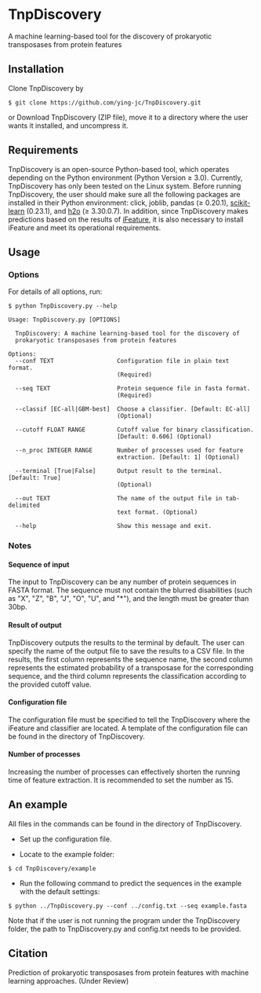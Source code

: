 # TnpDiscovery  
A machine learning-based tool for the discovery of prokaryotic transposases from protein features

## Installation  
Clone TnpDiscovery by  
```
$ git clone https://github.com/ying-jc/TnpDiscovery.git
```  
or
Download TnpDiscovery (ZIP file), move it to a directory where the user wants it installed, and uncompress it.

## Requirements  
TnpDiscovery is an open-source Python-based tool, which operates depending on the Python environment (Python Version ≥ 3.0). Currently, TnpDiscovery has only been tested on the Linux system. Before running TnpDiscovery, the user should make sure all the following packages are installed in their Python environment: click, joblib, pandas (≥ 0.20.1), [scikit-learn](https://scikit-learn.org/stable/install.html "scikit-learn") (0.23.1), and [h2o](http://docs.h2o.ai/h2o/latest-stable/h2o-py/docs/intro.html#installing-h2o-3 "h2o") (≥ 3.30.0.7). In addition, since TnpDiscovery makes predictions based on the results of [iFeature](https://github.com/Superzchen/iFeature "iFeature"), it is also necessary to install iFeature and meet its operational requirements.

## Usage  
### Options  
For details of all options, run:  
```
$ python TnpDiscovery.py --help

Usage: TnpDiscovery.py [OPTIONS]

  TnpDiscovery: A machine learning-based tool for the discovery of
  prokaryotic transposases from protein features

Options:
  --conf TEXT                  Configuration file in plain text format.
                               (Required)

  --seq TEXT                   Protein sequence file in fasta format.
                               (Required)

  --classif [EC-all|GBM-best]  Choose a classifier. [Default: EC-all]
                               (Optional)

  --cutoff FLOAT RANGE         Cutoff value for binary classification.
                               [Default: 0.606] (Optional)

  --n_proc INTEGER RANGE       Number of processes used for feature
                               extraction. [Default: 1] (Optional)

  --terminal [True|False]      Output result to the terminal. [Default: True]
                               (Optional)

  --out TEXT                   The name of the output file in tab-delimited
                               text format. (Optional)

  --help                       Show this message and exit.
```  

### Notes  
#### Sequence of input
The input to TnpDiscovery can be any number of protein sequences in FASTA format. The sequence must not contain the blurred disabilities (such as "X", "Z", "B", "J", "O", "U", and "*"), and the length must be greater than 30bp.

#### Result of output
TnpDiscovery outputs the results to the terminal by default. The user can specify the name of the output file to save the results to a CSV file. In the results, the first column represents the sequence name, the second column represents the estimated probability of a transposase for the corresponding sequence, and the third column represents the classification according to the provided cutoff value.

#### Configuration file
The configuration file must be specified to tell the TnpDiscovery where the iFeature and classifier are located. A template of the configuration file can be found in the directory of TnpDiscovery.

#### Number of processes
Increasing the number of processes can effectively shorten the running time of feature extraction. It is recommended to set the number as 15.  

## An example  
All files in the commands can be found in the directory of TnpDiscovery.  
* Set up the configuration file.

* Locate to the example folder:
```
$ cd TnpDiscovery/example
```
* Run the following command to predict the sequences in the example with the default settings:
```
$ python ../TnpDiscovery.py --conf ../config.txt --seq example.fasta
```
Note that if the user is not running the program under the TnpDiscovery folder, the path to TnpDiscovery.py and config.txt needs to be provided.

## Citation  
Prediction of prokaryotic transposases from protein features with machine learning approaches. (Under Review)
